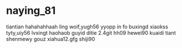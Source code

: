# naying_81
tiantian
hahahahhaah
ling
woif,yugh56
yyopp
in fo
buxingd
xiaokss
tyty,uiy56
lvxingt
haohaob
guyid
ditie
2.4git
hh09
hewei90
kuaidi
tiant
shenmewy
gouz
xiahua12.gfg
shiji90
